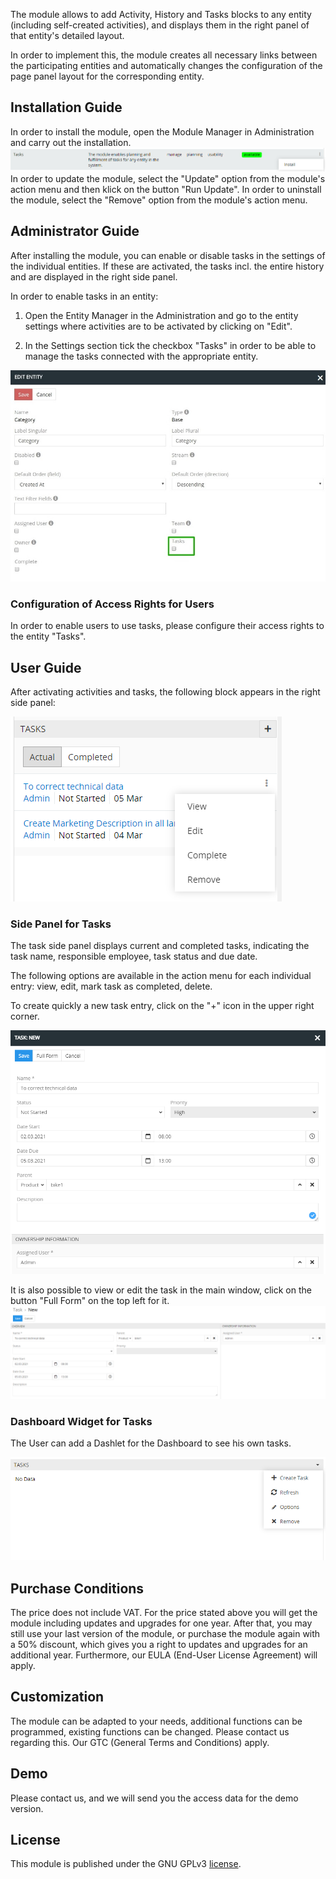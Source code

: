 The module allows to add Activity, History and Tasks blocks to any entity (including self-created activities), and displays them in the right panel of that entity's detailed layout.

In order to implement this, the module creates all necessary links between the participating entities and automatically changes the configuration of the page panel layout for the corresponding entity.

## Installation Guide

In order to install the module, open the Module Manager in Administration and carry out the installation.
![Install Activites Module](_assets/installation.png)
In order to update the module, select the "Update" option from the module's action menu and then klick on the button "Run Update".
In order to uninstall the module, select the "Remove" option from the module's action menu.

## Administrator Guide 
After installing the module, you can enable or disable tasks in the settings of the individual entities. If these are activated, the tasks incl. the entire history and are displayed in the right side panel. 

In order to enable tasks in an entity: 

1. Open the Entity Manager in the Administration and go to the entity settings where activities are to be activated by clicking on "Edit".

2. In the Settings section tick the checkbox "Tasks" in order to be able to manage the tasks connected with the appropriate entity.

![Edit Entity Activities Active](_assets/edit-entity-task.jpg)

### Configuration of Access Rights for Users

In order to enable users to use tasks, please configure their access rights to the entity "Tasks".

## User Guide

After activating activities and tasks, the following block appears in the right side panel:

![Activities Panel All](_assets/task-side-panel.png)

### Side Panel for Tasks

The task side panel displays current and completed tasks, indicating the task name, responsible employee, task status and due date.

The following options are available in the action menu for each individual entry: view, edit, mark task as completed, delete. 

To  create quickly a new task entry, click on the "+" icon in the upper right corner. 
  
![Task Panel](_assets/task-new.png)

It is also possible to view or edit the task in the main window, click on the button "Full Form" on the top left for it. 
![Task Panel](_assets/task-new-full.png)

### Dashboard Widget for Tasks

The User can add a Dashlet for the Dashboard to see his own tasks. 

![Task Panel](_assets/tasks-widget.png)

## Purchase Conditions
The price does not include VAT. For the price stated above you will get the module including updates and upgrades for one year. After that, you may still use your last version of the module, or purchase the module again with a 50% discount, which gives you a right to updates and upgrades for an additional year. Furthermore, our EULA (End-User License Agreement) will apply.

## Customization
The module can be adapted to your needs, additional functions can be programmed, existing functions can be changed. Please contact us regarding this. Our GTC (General Terms and Conditions) apply.

## Demo
Please contact us, and we will send you the access data for the demo version.

## License
This module is published under the GNU GPLv3 [license](https://www.gnu.org/licenses/gpl-3.0.en.html).
